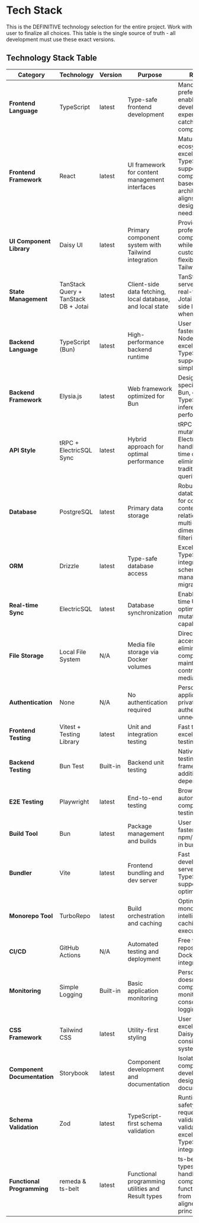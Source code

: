 # Tech Stack

This is the DEFINITIVE technology selection for the entire project. Work with user to finalize all choices. This table is the single source of truth - all development must use these exact versions.

## Technology Stack Table

| Category                    | Technology                           | Version  | Purpose                                                    | Rationale                                                                                                    |
| --------------------------- | ------------------------------------ | -------- | ---------------------------------------------------------- | ------------------------------------------------------------------------------------------------------------ |
| **Frontend Language**       | TypeScript                           | latest   | Type-safe frontend development                             | Mandatory preference, enables better developer experience and catches errors at compile time                 |
| **Frontend Framework**      | React                                | latest   | UI framework for content management interfaces             | Mature ecosystem, excellent TypeScript support, component-based architecture aligns with design system needs |
| **UI Component Library**    | Daisy UI                             | latest   | Primary component system with Tailwind integration         | Provides professional components while maintaining customization flexibility through Tailwind                |
| **State Management**        | TanStack Query + TanStack DB + Jotai | latest   | Client-side data fetching, local database, and local state | TanStack for server state and real-time sync, Jotai for client-side local state when needed                  |
| **Backend Language**        | TypeScript (Bun)                     | latest   | High-performance backend runtime                           | User preference, faster than Node.js, excellent TypeScript support, simplified tooling                       |
| **Backend Framework**       | Elysia.js                            | latest   | Web framework optimized for Bun                            | Designed specifically for Bun, excellent TypeScript inference, high performance                              |
| **API Style**               | tRPC + ElectricSQL Sync              | latest   | Hybrid approach for optimal performance                    | tRPC for server mutations, ElectricSQL handles real-time data sync eliminating traditional API queries       |
| **Database**                | PostgreSQL                           | latest   | Primary data storage                                       | Robust relational database perfect for complex content relationships and multi-dimensional filtering         |
| **ORM**                     | Drizzle                               | latest   | Type-safe database access                                  | Excellent TypeScript integration, schema management, migration system                                        |
| **Real-time Sync**          | ElectricSQL                          | latest   | Database synchronization                                   | Enables real-time UI updates, optimistic mutations, offline capability                                       |
| **File Storage**            | Local File System                    | N/A      | Media file storage via Docker volumes                      | Direct file system access eliminates upload complexity, maintains full control over media                    |
| **Authentication**          | None                                 | N/A      | No authentication required                                 | Personal use application on private network, authentication unnecessary                                      |
| **Frontend Testing**        | Vitest + Testing Library             | latest   | Unit and integration testing                               | Fast test runner, excellent React testing utilities                                                          |
| **Backend Testing**         | Bun Test                             | Built-in | Backend unit testing                                       | Native Bun testing framework, no additional dependencies                                                     |
| **E2E Testing**             | Playwright                           | latest   | End-to-end testing                                         | Browser automation for comprehensive testing                                                                 |
| **Build Tool**              | Bun                                  | latest   | Package management and builds                              | User preference, faster than npm/yarn, built-in bundling                                                     |
| **Bundler**                 | Vite                                 | latest   | Frontend bundling and dev server                           | Fast development server, excellent TypeScript support, optimized builds                                      |
| **Monorepo Tool**           | TurboRepo                            | latest   | Build orchestration and caching                            | Optimizes monorepo builds, intelligent caching, parallel execution                                           |
| **CI/CD**                   | GitHub Actions                       | N/A      | Automated testing and deployment                           | Free for public repos, excellent Docker integration                                                          |
| **Monitoring**              | Simple Logging                       | Built-in | Basic application monitoring                               | Personal use doesn't require complex monitoring, console/file logging sufficient                             |
| **CSS Framework**           | Tailwind CSS                         | latest   | Utility-first styling                                      | User preference, excellent with Daisy UI, consistent design system                                           |
| **Component Documentation** | Storybook                            | latest   | Component development and documentation                    | Isolated component development, design system documentation                                                  |
| **Schema Validation**       | Zod                                  | latest   | TypeScript-first schema validation                         | Runtime type safety, API request/response validation, form validation with excellent TypeScript integration  |
| **Functional Programming**  | remeda & ts-belt                              | latest   | Functional programming utilities and Result types          | ts-belt Result types for error handling, pipe composition, functional utilities from remeda aligned with FP principles           |
